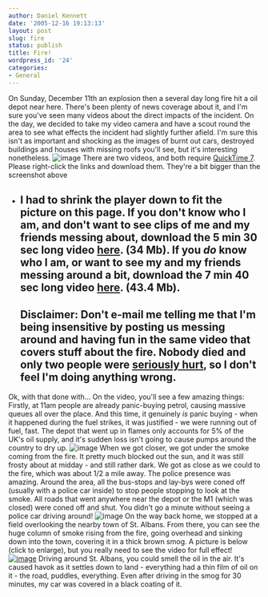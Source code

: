 ```yaml
---
author: Daniel Kennett
date: '2005-12-16 19:13:13'
layout: post
slug: fire
status: publish
title: Fire!
wordpress_id: '24'
categories:
- General
---
```


On Sunday, December 11th an explosion then a several day long fire hit a
oil depot near here. There's been plenty of news coverage about it, and
I'm sure you've seen many videos about the direct impacts of the
incident. On the day, we decided to take my video camera and have a
scout round the area to see what effects the incident had slightly
further afield. I'm sure this isn't as important and shocking as the
images of burnt out cars, destroyed buildings and houses with missing
roofs you'll see, but it's interesting nonetheless.
![image](http://danielkennett.org/pictures/hemelfire/moviesc.jpg) There
are two videos, and both require [QuickTime 7](http://www.apple.com/quicktime/download/). Please right-click the
links and download them. They're a bit bigger than the screenshot above
- I had to shrink the player down to fit the picture on this page. If
you don't know who I am, and don't want to see clips of me and my
friends messing about, download the 5 min 30 sec long video
[here](http://danielkennett.org/pictures/hemelfire/hemeleffects.mov).
(34 Mb). If you *do* know who I am, or want to see my and my friends
messing around a bit, download the 7 min 40 sec long video
[here](http://danielkennett.org/pictures/hemelfire/fire-with-us.mov).
(43.4 Mb).
  -------------------------------------------------------------------------------------------------------------------------------------------------------------------------------------------------------------------------------------------------------------------------------------------------------------------
  **Disclaimer:** Don't e-mail me telling me that I'm being insensitive by posting us messing around and having fun in the same video that covers stuff about the fire. Nobody died and only two people were [seriously hurt](http://news.bbc.co.uk/1/hi/uk/4517962.stm), so I don't feel I'm doing anything wrong.
  -------------------------------------------------------------------------------------------------------------------------------------------------------------------------------------------------------------------------------------------------------------------------------------------------------------------

Ok, with that done with... On the video, you'll see a few amazing
things: Firstly, at 11am people are already panic-buying petrol, causing
massive queues all over the place. And this time, it genuinely *is*
panic buying - when it happened during the fuel strikes, it was
justified - we were running out of fuel, fast. The depot that went up in
flames only accounts for 5% of the UK's oil supply, and it's sudden loss
isn't going to cause pumps around the country to dry up.
![image](http://danielkennett.org/pictures/hemelfire/map.png) When we
got closer, we got under the smoke coming from the fire. It pretty much
blocked out the sun, and it was still frosty about at midday - and still
rather dark. We got as close as we could to the fire, which was about
1/2 a mile away. The police presence was amazing. Around the area, all
the bus-stops and lay-bys were coned off (usually with a police car
inside) to stop people stopping to look at the smoke. All roads that
went anywhere near the depot or the M1 (which was closed) were coned off
and shut. You didn't go a minute without seeing a police car driving
around! ![image](http://danielkennett.org/pictures/hemelfire/smoke.jpg)
On the way back home, we stopped at a field overlooking the nearby town
of St. Albans. From there, you can see the huge column of smoke rising
from the fire, going overhead and sinking down into the town, covering
it in a thick brown smog. A picture is below (click to enlarge), but you
really need to see the video for full effect!
[![image](http://danielkennett.org/pictures/hemelfire/smogpanorama.jpg)](http://danielkennett.org/pictures/hemelfire/smogpanoramabig.jpg)
Driving around St. Albans, you could smell the oil in the air. It's
caused havok as it settles down to land - everything had a thin film of
oil on it - the road, puddles, everything. Even after driving in the
smog for 30 minutes, my car was covered in a black coating of it.
